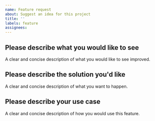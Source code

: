 ```yaml
---
name: Feature request
about: Suggest an idea for this project
title: ''
labels: feature
assignees:
---
```


## Please describe what you would like to see

A clear and concise description of what you would like to see improved.

## Please describe the solution you'd like

A clear and concise description of what you want to happen.

## Please describe your use case

A clear and concise description of how you would use this feature.

